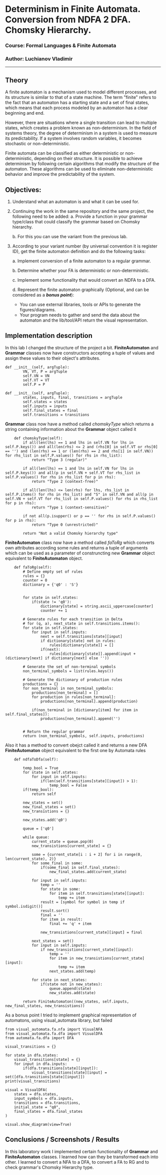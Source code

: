 # Determinism in Finite Automata. Conversion from NDFA 2 DFA. Chomsky Hierarchy.

### Course: Formal Languages & Finite Automata

### Author: Luchianov Vladimir

---

## Theory

A finite automaton is a mechanism used to model different processes, and its structure is similar to that of a state machine. The term "finite" refers to the fact that an automaton has a starting state and a set of final states, which means that each process modeled by an automaton has a clear beginning and end.

However, there are situations where a single transition can lead to multiple states, which creates a problem known as non-determinism. In the field of systems theory, the degree of determinism in a system is used to measure its predictability. If a system involves random variables, it becomes stochastic or non-deterministic.

Finite automata can be classified as either deterministic or non-deterministic, depending on their structure. It is possible to achieve determinism by following certain algorithms that modify the structure of the automaton. These algorithms can be used to eliminate non-deterministic behavior and improve the predictability of the system.

## Objectives:

1. Understand what an automaton is and what it can be used for.

2. Continuing the work in the same repository and the same project, the following need to be added:
   a. Provide a function in your grammar type/class that could classify the grammar based on Chomsky hierarchy.

   b. For this you can use the variant from the previous lab.

3. According to your variant number (by universal convention it is register ID), get the finite automaton definition and do the following tasks:

   a. Implement conversion of a finite automaton to a regular grammar.

   b. Determine whether your FA is deterministic or non-deterministic.

   c. Implement some functionality that would convert an NDFA to a DFA.

   d. Represent the finite automaton graphically (Optional, and can be considered as a **_bonus point_**):

   - You can use external libraries, tools or APIs to generate the figures/diagrams.
   - Your program needs to gather and send the data about the automaton and the lib/tool/API return the visual representation.

## Implementation description

In this lab I changed the structure of the project a bit. **FiniteAutomaton** and **Grammar** classes now have constructors accepting a tuple of values and assign these values to their object's attributes.

```
def __init__(self, argTuple):
        VN, VT, P = argTuple
        self.VN = VN
        self.VT = VT
        self.P = P

def __init__(self, argTuple):
        states, inputs, final, transitions = argTuple
        self.states = states
        self.inputs = inputs
        self.final_states = final
        self.transitions = transitions
```

**Grammar** class now have a method called _chomskyType_ which returns a string containing information about the **Grammar** object called it

```
    def chomskyType(self):
        if all(len(lhs) == 1 and lhs in self.VN for lhs in self.P.keys()) and all(len(rhs) <= 2 and (rhs[0] in self.VT or rhs[0] == '') and (len(rhs) == 1 or (len(rhs) == 2 and rhs[1] in self.VN)) for rhs_list in self.P.values() for rhs in rhs_list):
            return "Type 3 (regular)"

        if all(len(lhs) == 1 and lhs in self.VN for lhs in self.P.keys()) and all(p in self.VN + self.VT for rhs_list in self.P.values() for rhs in rhs_list for p in rhs):
            return "Type 2 (context-free)"

        if all(len(lhs) <= len(rhs) for lhs, rhs_list in self.P.items() for rhs in rhs_list) and "S" in self.VN and all(p in self.VN + self.VT for rhs_list in self.P.values() for rhs in rhs_list for p in rhs):
            return "Type 1 (context-sensitive)"

        if not all(p.isupper() or p == '' for rhs in self.P.values() for p in rhs):
            return "Type 0 (unrestricted)"

        return "Not a valid Chomsky hierarchy type"
```

**FiniteAutomaton** class now have a method called _faToRg_ which converts own attributes according some rules and returns a tuple of arguments which can be used as a parameter of construncting new **Grammar** object equivalent to **FiniteAutomaton** object.

```
    def faToRg(self):
        # Define empty set of rules
        rules = {}
        counter = 0
        dictionary = {'q0' : 'S'}


        for state in self.states:
            if(state != 'q0'):
                dictionary[state] = string.ascii_uppercase[counter]
                counter += 1

        # Generate rules for each transition in Delta
        # for (q, a), next_state in self.transitions.items():
        for state in self.states:
            for input in self.inputs:
                next = self.transitions[state][input]
                if dictionary[state] not in rules:
                    rules[dictionary[state]] = []
                if(next):
                    rules[dictionary[state]].append(input + (dictionary[next] if dictionary[next] else ''))

        # Generate the set of non-terminal symbols
        non_terminal_symbols = list(rules.keys())

        # Generate the dictionary of production rules
        productions = {}
        for non_terminal in non_terminal_symbols:
            productions[non_terminal] = []
            for production in rules[non_terminal]:
                productions[non_terminal].append(production)

            if(non_terminal in [dictionary[item] for item in self.final_states]):
                productions[non_terminal].append('')


        # Return the regular grammar
        return (non_terminal_symbols, self.inputs, productions)
```

Also it has a method to convert obejct called it and returns a new DFA **FiniteAutomaton** object equivalent to the first one by Automata rules

```
    def ndfaToDfa(self):

        temp_bool = True
        for state in self.states:
            for input in self.inputs:
                if(len(self.transitions[state][input]) > 1):
                    temp_bool = False
        if(temp_bool):
            return self

        new_states = set()
        new_final_states = set()
        new_transistions = {}

        new_states.add('q0')

        queue = ['q0']

        while queue:
            current_state = queue.pop(0)
            new_transistions[current_state] = {}

            some = {current_state[i : i + 2] for i in range(0, len(current_state), 2)}
            for some_final in some:
                if(some_final in self.final_states):
                    new_final_states.add(current_state)

            for input in self.inputs:
                temp = ''
                for state in some:
                    for item in self.transitions[state][input]:
                        temp += item
                result = [symbol for symbol in temp if symbol.isdigit()]
                result.sort()
                final = ''
                for item in result:
                    final += 'q' + item

                new_transistions[current_state][input] = final

            next_states = set()
            for input in self.inputs:
                if new_transistions[current_state][input]:
                    temp = ''
                    for item in new_transistions[current_state][input]:
                        temp += item
                    next_states.add(temp)

            for state in next_states:
                if(state not in new_states):
                    queue.append(state)
                    new_states.add(state)

        return FiniteAutomaton((new_states, self.inputs, new_final_states, new_transistions))
```

As a bonus point I tried to implement graphical representation of automatons, using visual_automata library, but failed

```
from visual_automata.fa.nfa import VisualNFA
from visual_automata.fa.dfa import VisualDFA
from automata.fa.dfa import DFA

visual_transitions = {}

for state in dfa.states:
    visual_transitions[state] = {}
    for input in dfa.inputs:
        if(dfa.transitions[state][input]):
            visual_transitions[state][input] = set([dfa.transitions[state][input]])
print(visual_transitions)

visual = VisualDFA(
    states = dfa.states,
    input_symbols = dfa.inputs,
    transitions = dfa.transitions,
    initial_state = "q0",
    final_states = dfa.final_states
)

visual.show_diagram(view=True)
```

## Conclusions / Screenshots / Results

In this laboratory work I implemented certain functionality of **Grammar** and **FiniteAutomaton** classes. I learned how can they be transformed each into other. I learned to convert a NFA to a DFA, to convert a FA to RG and to check grammar's Chomsky Hierarchy type.
